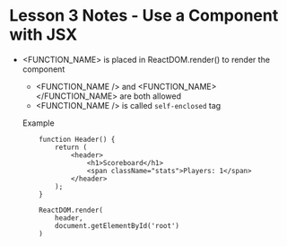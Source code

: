 # Lesson 3 Notes - Use a Component with JSX


- <FUNCTION_NAME> is placed in ReactDOM.render() to render the component
    - <FUNCTION_NAME /> and <FUNCTION_NAME></FUNCTION_NAME> are both allowed
    - <FUNCTION_NAME /> is called `self-enclosed` tag

    Example
    ```
        function Header() {
            return (
                <header>
                    <h1>Scoreboard</h1>
                    <span className="stats">Players: 1</span>
                </header>
            );
        }

        ReactDOM.render(
            header,
            document.getElementById('root')
        )

    ```